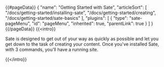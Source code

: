 {{#pageData}}
{
    "name": "Getting Started with Sate",
    "articleSort": [
        "/docs/getting-started/installing-sate",
        "/docs/getting-started/creating",
        "/docs/getting-started/sate-basics"
    ],
    "plugins": [
        {
            "type": "sate-pageMenu",
            "id": "pageMenu",
            "inherited": true,
            "parentLink": true
        }
    ]
}
{{/pageData}}
{{<intro}}

Sate is designed to get out of your way as quickly as possible and let you get down to the task of creating your content. Once you've installed Sate, with 3 commands, you'll have a running site.

{{</intro}}
